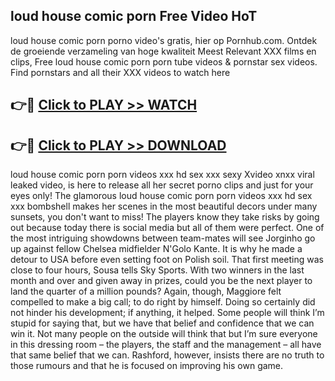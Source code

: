 ## loud house comic porn Free Video HoT 

loud house comic porn porno video's gratis, hier op Pornhub.com. Ontdek de groeiende verzameling van hoge kwaliteit Meest Relevant XXX films en clips,
Free loud house comic porn porn tube videos & pornstar sex videos. Find pornstars and all their XXX videos to watch here


## 👉🔴 [Click to PLAY >> WATCH](http://us.freeplayer.one?title=loud_house_comic_porn&ref=16D)

## 👉🔴 [Click to PLAY >> DOWNLOAD](http://us.freeplayer.one?title=loud_house_comic_porn&ref=16D)


loud house comic porn porn videos xxx hd sex xxx sexy Xvideo xnxx viral leaked video, is here to release all her secret porno clips and just for your eyes only! The glamorous loud house comic porn porn videos xxx hd sex xxx bombshell makes her scenes in the most beautiful decors under many sunsets, you don't want to miss! The players know they take risks by going out because today there is social media but all of them were perfect. One of the most intriguing showdowns between team-mates will see Jorginho go up against fellow Chelsea midfielder N'Golo Kante. It is why he made a detour to USA before even setting foot on Polish soil. That first meeting was close to four hours, Sousa tells Sky Sports. With two winners in the last month and over and given away in prizes, could you be the next player to land the quarter of a million pounds? Again, though, Maggiore felt compelled to make a big call; to do right by himself. Doing so certainly did not hinder his development; if anything, it helped. Some people will think I’m stupid for saying that, but we have that belief and confidence that we can win it. Not many people on the outside will think that but I’m sure everyone in this dressing room – the players, the staff and the management – all have that same belief that we can. Rashford, however, insists there are no truth to those rumours and that he is focused on improving his own game.